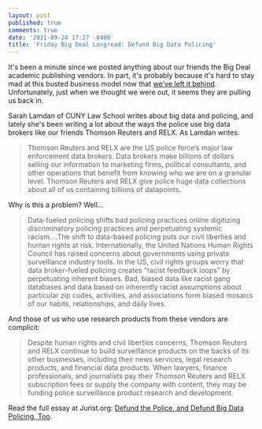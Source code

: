 ```yaml
---
layout: post
published: true
comments: true
date: '2021-09-24 17:27 -0400'
title: 'Friday Big Deal Longread: Defund Big Data Policing'
---
```

It's been a minute since we posted anything about our friends the Big Deal academic publishing vendors. In part, it's probably because it's hard to stay mad at this busted business model now that [we've left it behind](https://sparcopen.org/news/2021/with-50-cut-virginia-research-libraries-recalibrate-relationship-with-elsevier/). Unfortunately, just when we thought we were out, it seems they are pulling us back in.

Sarah Lamdan of CUNY Law School writes about big data and policing, and lately she's been writing a lot about the ways the police use big data brokers like our friends Thomson Reuters and RELX. As Lamdan writes:

> Thomson Reuters and RELX are the US police force’s major law enforcement data brokers. Data brokers make billions of dollars selling our information to marketing firms, political consultants, and other operations that benefit from knowing who we are on a granular level. Thomson Reuters and RELX give police huge data collections about all of us containing billions of datapoints.

Why is this a problem? Well...

> Data-fueled policing shifts bad policing practices online digitizing discriminatory policing practices and perpetuating systemic racism....The shift to data-based policing puts our civil liberties and human rights at risk. Internationally, the United Nations Human Rights Council has raised concerns about governments using private surveillance industry tools. In the US, civil rights groups worry that data broker-fueled policing creates “racist feedback loops” by perpetuating inherent biases. Bad, biased data like racist gang databases and data based on inherently racist assumptions about particular zip codes, activities, and associations form biased mosaics of our habits, relationships, and daily lives.

And those of us who use research products from these vendors are complicit:

> Despite human rights and civil liberties concerns, Thomson Reuters and RELX continue to build surveillance products on the backs of its other businesses, including their news services, legal research products, and financial data products. When lawyers, finance professionals, and journalists pay their Thomson Reuters and RELX subscription fees or supply the company with content, they may be funding police surveillance product research and development.

Read the full essay at Jurist.org: [Defund the Police, and Defund Big Data Policing, Too](https://www.jurist.org/commentary/2020/06/sarah-lamdan-data-policing/).
